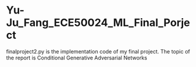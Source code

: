 # Yu-Ju_Fang_ECE50024_ML_Final_Porject
finalproject2.py is the implementation code of my final project. The topic of the report is Conditional Generative Adversarial Networks
